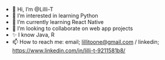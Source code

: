 - 👋 Hi, I’m @Lilli-T
- 👀 I’m interested in learning Python
- 🌱 I’m currently learning React Native
- 💞️ I’m looking to collaborate on web app projects
- ✨ I know Java, R
- 📫 How to reach me: email; lillitoone@gmail.com / linkedin; https://www.linkedin.com/in/lilli-t-9211581b8/

<!---
Lilli-T/Lilli-T is a ✨ special ✨ repository because its `README.md` (this file) appears on your GitHub profile.
You can click the Preview link to take a look at your changes.
--->
